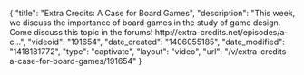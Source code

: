 {
    "title": "Extra Credits: A Case for Board Games",
    "description": "This week, we discuss the importance of board games in the study of game design. Come discuss this topic in the forums! http:\/\/extra-credits.net\/episodes\/a-c...",
    "videoid": "191654",
    "date_created": "1406055185",
    "date_modified": "1418181772",
    "type": "captivate",
    "layout": "video",
    "url": "\/v\/extra-credits-a-case-for-board-games\/191654"
}